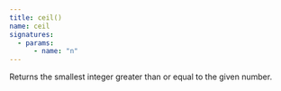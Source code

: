 ```yaml
---
title: ceil()
name: ceil
signatures:
  - params:
      - name: "n"
---
```


Returns the smallest integer greater than or equal to the given number.
